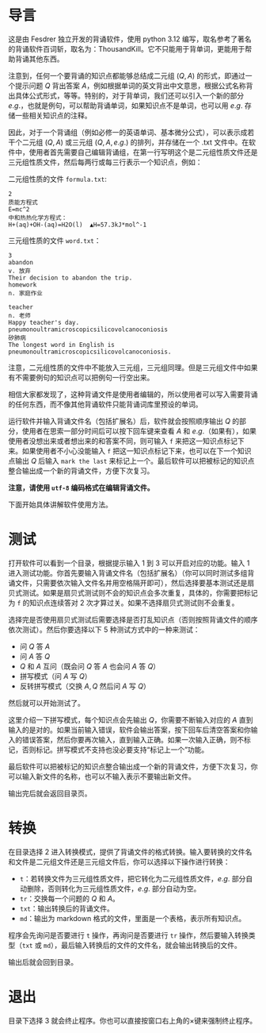 # 导言

这是由 Fesdrer 独立开发的背诵软件，使用 python 3.12 编写，取名参考了著名的背诵软件百词斩，取名为：ThousandKill。它不只能用于背单词，更能用于帮助背诵其他东西。

注意到，任何一个要背诵的知识点都能够总结成二元组 $(Q,A)$ 的形式，即通过一个提示问题 $Q$ 背出答案 $A$，例如根据单词的英文背出中文意思，根据公式名称背出具体公式形式，等等。特别的，对于背单词，我们还可以引入一个新的部分 $e.g.$，也就是例句，可以帮助背诵单词，如果知识点不是单词，也可以用 $e.g.$ 存储一些相关知识点的注释。

因此，对于一个背诵组（例如必修一的英语单词、基本微分公式），可以表示成若干个二元组 $(Q,A)$ 或三元组 $(Q,A,e.g.)$ 的排列，并存储在一个 .txt 文件中。在软件中，使用者首先需要自己编辑背诵组，在第一行写明这个是二元组性质文件还是三元组性质文件，然后每两行或每三行表示一个知识点，例如：

二元组性质的文件 `formula.txt`:

```
2
质能方程式
E=mc^2
中和热热化学方程式：
H+(aq)+OH-(aq)=H2O(l)  ▲H=57.3kJ*mol^-1
```

三元组性质的文件 `word.txt`：

```
3
abandon
v. 放弃
Their decision to abandon the trip.
homework
n. 家庭作业

teacher
n. 老师
Happy teacher's day.
pneumonoultramicroscopicsilicovolcanoconiosis
矽肺病
The longest word in English is pneumonoultramicroscopicsilicovolcanoconiosis.
```

注意，二元组性质的文件中不能放入三元组，三元组同理。但是三元组文件中如果有不需要例句的知识点可以把例句一行空出来。

相信大家都发现了，这种背诵文件是使用者编辑的，所以使用者可以写入需要背诵的任何东西，而不像其他背诵软件只能背诵词库里预设的单词。

运行软件并输入背诵文件名（包括扩展名）后，软件就会按照顺序输出 $Q$ 的部分，使用者在思索一部分时间后可以按下回车键来查看 $A$ 和 $e.g.$（如果有），如果使用者没想出来或者想出来的和答案不同，则可输入 `f` 来把这一知识点标记下来。如果使用者不小心没能输入 `f` 把这一知识点标记下来，也可以在下一个知识点输出 $Q$ 后输入 `mark the last` 来标记上一个。最后软件可以把被标记的知识点整合输出成一个新的背诵文件，方便下次复习。

**注意，请使用 `utf-8` 编码格式在编辑背诵文件。**

下面开始具体讲解软件使用方法。

# 测试

打开软件可以看到一个目录，根据提示输入 $1$ 到 $3$ 可以开启对应的功能。输入 $1$ 进入测试功能。你首先要输入背诵文件名（包括扩展名）（你可以同时测试多组背诵文件，只需要依次输入文件名并用空格隔开即可），然后选择要基本测试还是扇贝式测试。如果是扇贝式测试则不会的知识点会多次重复，具体的，你需要把标记为 `f` 的知识点连续答对 $2$ 次才算过关。如果不选择扇贝式测试则不会重复。

选择完是否使用扇贝式测试后需要选择是否打乱知识点（否则按照背诵文件的顺序依次测试）。然后你要选择以下 $5$ 种测试方式中的一种来测试：

- 问 $Q$ 答 $A$
- 问 $A$ 答 $Q$
- $Q$ 和 $A$ 互问（既会问 $Q$ 答 $A$ 也会问 $A$ 答 $Q$）
- 拼写模式（问 $A$ 写 $Q$）
- 反转拼写模式（交换 $A,Q$ 然后问 $A$ 写 $Q$）

然后就可以开始测试了。

这里介绍一下拼写模式，每个知识点会先输出 $Q$，你需要不断输入对应的 $A$ 直到输入的是对的。如果当前输入错误，软件会输出答案，按下回车后清空答案和你输入的错误答案，然后你要再次输入，直到输入正确。如果一次输入正确，则不标记，否则标记。拼写模式不支持也没必要支持“标记上一个”功能。

最后软件可以把被标记的知识点整合输出成一个新的背诵文件，方便下次复习，你可以输入新文件的名称，也可以不输入表示不要输出新文件。

输出完后就会返回目录页。

# 转换

在目录选择 $2$ 进入转换模式，提供了背诵文件的格式转换。输入要转换的文件名和文件是二元组文件还是三元组文件后，你可以选择以下操作进行转换：

- `t`：若转换文件为三元组性质文件，把它转化为二元组性质文件，$e.g.$ 部分自动删除，否则转化为三元组性质文件，$e.g.$ 部分自动为空。
- `tr`：交换每一个问题的 $Q$ 和 $A$。
- `txt`：输出转换后的背诵文件。
- `md`：输出为 markdown 格式的文件，里面是一个表格，表示所有知识点。

程序会先询问是否要进行 `t` 操作，再询问是否要进行 `tr` 操作，然后要输入转换类型（`txt` 或 `md`），最后输入转换后的文件的文件名，就会输出转换后的文件。

输出后就会回到目录。

# 退出

目录下选择 $3$ 就会终止程序。你也可以直接按窗口右上角的×键来强制终止程序。
